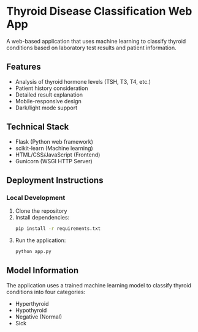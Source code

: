 # Thyroid Disease Classification Web App

A web-based application that uses machine learning to classify thyroid conditions based on laboratory test results and patient information.

## Features

- Analysis of thyroid hormone levels (TSH, T3, T4, etc.)
- Patient history consideration
- Detailed result explanation
- Mobile-responsive design
- Dark/light mode support

## Technical Stack

- Flask (Python web framework)
- scikit-learn (Machine learning)
- HTML/CSS/JavaScript (Frontend)
- Gunicorn (WSGI HTTP Server)

## Deployment Instructions

### Local Development

1. Clone the repository
2. Install dependencies:
   ```bash
   pip install -r requirements.txt
   ```
3. Run the application:
   ```bash
   python app.py
   ```

## Model Information

The application uses a trained machine learning model to classify thyroid conditions into four categories:
- Hyperthyroid
- Hypothyroid
- Negative (Normal)
- Sick
